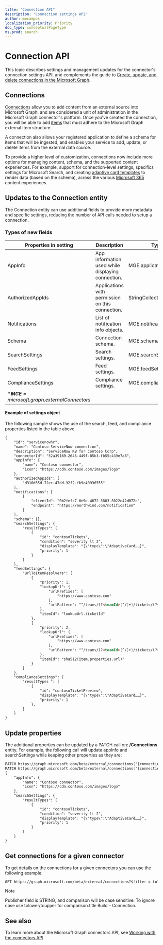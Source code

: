 ```yaml
---
title: "Connection API"
description: "Connection settings API"
author: mecampos
localization_priority: Priority
doc_type: conceptualPageType
ms.prod: search
---
```


# Connection API

This topic describes settings and management updates for the connector's connection settings API, and complements the guide to [Create, update, and delete connections in the Microsoft Graph](connecting-external-content-manage-connections.md).

## Connections

[Connections](/graph/api/resources/externalconnectors-externalconnection?view=graph-rest-beta) allow you to add content from an external source into Microsoft Graph, and are considered a unit of administration in the Microsoft Graph connector's platform. Once you've created the connection, you will be able to add [items](/graph/api/resources/externalconnectors-externalitem?view=graph-rest-beta) that must adhere to the Microsoft Graph external item structure.

A connection also allows your registered application to define a schema for items that will be ingested, and enables your service to add, update, or delete items from the external data source.

To provide a higher level of customization, connections now include more options for managing content, schema, and the supported content experiences. For example, support for connection-level settings, specifics settings for Microsoft Search, and creating [adaptive card templates](/adaptive-cards/) to render data (based on the schema), across the various [Microsoft 365](https://www.microsoft.com/microsoft-365) content experiences.


## Updates to the Connection entity

The Connection entity can use additional fields to provide more metadata and specific settings, reducing the number of API calls needed to setup a connection.

### Types of new fields


|Properties in setting  |Description  |Type  |
|---------|---------|---------|
|AppInfo     | App information used while displaying connection.       | MGE.applicationInfo        |
|AuthorizedAppIds     | Applications with permission on this connection.        | StringCollection        |
|Notifications     | List of notification info objects.        | MGE.notificationInfo        |
|Schema     | Connection schema.        | MGE.schema        |
|SearchSettings     | Search settings.        | MGE.searchSettings        |
|FeedSettings     | Feed settings.       | MGE.feedSettings        |
|ComplianceSettings     | Compliance settings.        | MGE.complianceSettings        |
|****MGE** = microsoft.graph.externalConnectors*|

#### Example of settings object
The following sample shows the use of the search, feed, and compliance properties listed in the table above.

```html
{
    "id": "servicenowhr",
    "name": "Contoso ServiceNow connection",
    "description": "ServiceNow KB for Contoso Corp",
    "connectorId": "52a39169-2645-449f-85b3-fb55c439e7a8",
    "appInfo": {
        "name": "Contoso connector",
        "icon": "https://cdn.contoso.com/images/logo"
    },
    "authorizedAppIds": [
        "d310d35d-72ec-47dd-92f2-fb9c40936555"
    ],
    "notifications": [
        {
            "clientId": "0b2fefc7-0e9e-4072-8803-8022e42d072c",
            "endpoint": "https://northwind.com/notification"
        }
    ],
    "schema": {},
    "searchSettings": {
        "resultTypes": [
            {
                "id": "contosoTickets",
                "condition": "severity lt 2",
                "displayTemplate": "{\"type\":\"AdaptiveCard……}",
                "priority": 1
            }
        ]
    },
    "feedSettings": {
        "urlToItemResolvers": [
            {
                "priority": 1,
                "lookupUrl": {
                    "urlPrefixes": [
                        "https://www.contoso.com"
                    ],
                    "urlPattern": "^/teams/(?<teamId>[^/]+)/tickets/(?<ticketId>[^/]+)))(/.+)?)?/?$"
                },
                "itemId": "lookupUrl.ticketId"
            },
            {
                "priority": 2,
                "lookupUrl": {
                    "urlPrefixes": [
                        "https://www.contoso.com"
                    ],
                    "urlPattern": "^/teams/(?<teamId>[^/]+)/tickets/(?<ticketId>[^/]+)))(/.+)?)?/?$"
                },
                "itemId": "sha512(item.properties.url)"
            }
        ]
    },
    "complianceSettings": {
        "resultTypes ": [
            {
                "id": "contosoTicketPreview",
                "displayTemplate": "{\"type\":\"AdaptiveCard……}",
                "priority": 1
            },
        ]
    }
}
```

## Update properties

The additional properties can be updated by a PATCH call on: **/Connections** entity.
For example, the following call will update appInfo and searchSettings while keeping other properties as they are:

```html
PATCH https://graph.microsoft.com/beta/external/connections('{connectionId}')
PATCH https://graph.microsoft.com/beta/external/connections('{connectionId}')
{
    "appInfo": {
        "name": "Contoso connector",
        "icon": "https://cdn.contoso.com/images/logo"
    },
    "searchSettings": {
        "resultTypes": [
            {
                "id": "contosoTickets",
                "condition": "severity lt 2",
                "displayTemplate": "{\"type\":\"AdaptiveCard……}",
                "priority": 1
            }
        ]
    }
}
```

## Get connections for a given connector
To get details on the connections for a given connectors you can use the following example:

```html
GET https://graph.microsoft.com/beta/external/connections?$filter = tolower(connectorId) eq 'cc29e42b-5273-4c34-a5f8-a25edcec077d' 
```

> [!NOTE]
> Publisher field is STRING, and comparison will be case sensitive. To ignore case use tolower/toupper for comparison.title Build – Connection.

## See also
To learn more about the Microsoft Graph connectors API, see [Working with the connectors API](connecting-external-content-connectors-api-overview.md).